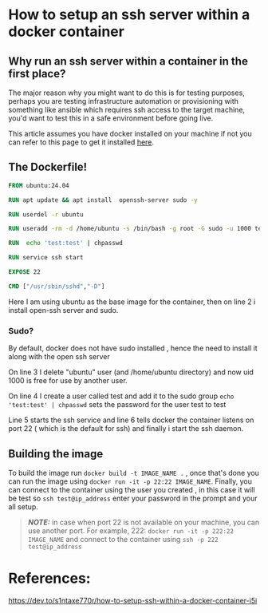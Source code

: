 # How to setup an ssh server within a docker container

## Why run an ssh server within a container in the first place?

The major reason why you might want to do this is for testing purposes, perhaps you are testing infrastructure automation or provisioning with something like ansible which requires ssh access to the target machine, you'd want to test this in a safe environment before going live.

This article assumes you have docker installed on your machine if not you can refer to this page to get it installed 
[here](https://docs.docker.com/get-started/get-docker/).

## The Dockerfile!
```dockerfile
FROM ubuntu:24.04

RUN apt update && apt install  openssh-server sudo -y

RUN userdel -r ubuntu

RUN useradd -rm -d /home/ubuntu -s /bin/bash -g root -G sudo -u 1000 test 

RUN  echo 'test:test' | chpasswd

RUN service ssh start

EXPOSE 22

CMD ["/usr/sbin/sshd","-D"]
```
Here I am using ubuntu as the base image for the container, then on line 2 i install open-ssh server and sudo.
### Sudo?
By default, docker does not have sudo installed , hence the need to install it along with the open ssh server

On line 3 I delete "ubuntu" user (and /home/ubuntu directory) and now uid 1000 is free for use by another user.

On line 4 I create a user called test and add it to the sudo group `echo 'test:test' | chpasswd` sets the password for the user test to test

Line 5 starts the ssh service and line 6 tells docker the container listens on port 22 ( which is the default for ssh) and finally i start the ssh daemon.

## Building the image
To build the image run `docker build -t IMAGE_NAME .` , once that's done you can run the image using 
`docker run -it -p 22:22 IMAGE_NAME`. Finally, you can connect to the container using the user you created , in this case it will be test so 
`ssh test@ip_address` enter your password in the prompt and your all setup.

> **_NOTE:_** in case when port 22 is not available on your machine, you can use another port.
For example, 222:
`docker run -it -p 222:22 IMAGE_NAME` and connect to the container using `ssh -p 222 test@ip_address` 

# References: 
https://dev.to/s1ntaxe770r/how-to-setup-ssh-within-a-docker-container-i5i